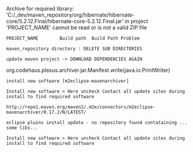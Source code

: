 Archive for required library: 'C:/_dev/maven_repository/org/hibernate/hibernate-core/5.2.12.Final/hibernate-core-5.2.12.Final.jar' in project 'PROJECT_NAME' cannot be read or is not a valid ZIP file	

```
PROJECT_NAME		Build path	Build Path Problem

maven_repository directory : DELETE SUB DIRECTORIES

update maven project -> DOWNLOAD DEPENDENCIES AGAIN
```


org.codehaus.plexus.archiver.jar.Manifest.write(java.io.PrintWriter)

```
install new software [m2eclipse-mavenarchiver]

Install new software > Here uncheck Contact all update sites during install to find required software

http://repo1.maven.org/maven2/.m2e/connectors/m2eclipse-mavenarchiver/0.17.2/N/LATEST/

eclipse pluins install update - no repository found contataining ... some libs...

Install new software > Here uncheck Contact all update sites during install to find required software
```